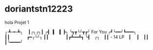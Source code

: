 # doriantstn12223
hola
Projet 1


╭ ┻-━-┻╮
 ┃╭╮╭╮┃
╭┫▕▎▕▎┣╮
╰┓┳╰╯┳┏╯ For You
╭┛╰━━╯┗━━━╮
┃┃    ┏━╭╰╯╮
┃┃    ┃┏┻━━┻┓
╰┫ ╭╮ ┃┃ - 14 LP ┃ 
 ┃ ┃┃ ┃╰━━━━╯
























































